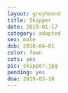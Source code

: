 ```yaml
---
layout: greyhound
title: Skipper
date: 2019-01-17
category: adopted
sex: male
dob: 2018-04-01
color: fawn
cats: yes
pic: skipper.jpg
pending: yes
doa: 2019-03-18
---
```


